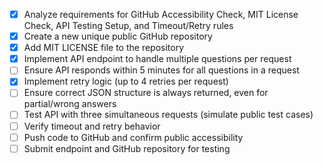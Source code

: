- [x] Analyze requirements for GitHub Accessibility Check, MIT License Check, API Testing Setup, and Timeout/Retry rules
- [x] Create a new unique public GitHub repository
- [x] Add MIT LICENSE file to the repository
- [x] Implement API endpoint to handle multiple questions per request
- [ ] Ensure API responds within 5 minutes for all questions in a request
- [x] Implement retry logic (up to 4 retries per request)
- [ ] Ensure correct JSON structure is always returned, even for partial/wrong answers
- [ ] Test API with three simultaneous requests (simulate public test cases)
- [ ] Verify timeout and retry behavior
- [ ] Push code to GitHub and confirm public accessibility
- [ ] Submit endpoint and GitHub repository for testing
